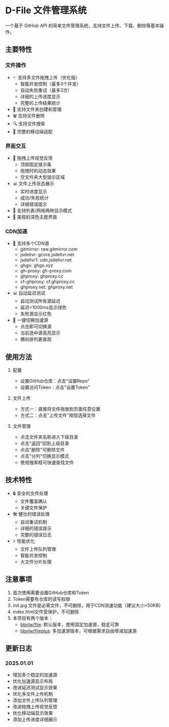 # D-File 文件管理系统

一个基于 GitHub API 的简单文件管理系统，支持文件上传、下载、删除等基本操作。

## 主要特性

### 文件操作

- ✨ 支持多文件拖拽上传（优化版）
  - 智能并发控制（最多3个并发）
  - 自动失败重试（最多3次）
  - 详细的上传进度显示
  - 完整的上传结果统计
- 📁 支持文件夹创建和管理
- 🗑️ 支持文件删除
- 🔍 支持文件搜索
- 📱 完整的移动端适配

### 界面交互

- 💫 拖拽上传视觉反馈
  - 顶部固定提示条
  - 拖拽时的动态效果
  - 空文件夹大型提示区域
- 📊 文件上传状态展示
  - 实时进度显示
  - 成功/失败统计
  - 详细错误提示
- 🎯 支持列表/网格两种显示模式
- 🌈 美观的深色主题界面

### CDN加速

- 🚀 支持多个CDN源
  - gitmirror: raw.gitmirror.com
  - jsdelivr: gcore.jsdelivr.net
  - jsdelivr1: cdn.jsdelivr.net
  - ghgo: ghgo.xyz
  - gh-proxy: gh-proxy.com
  - ghproxy: ghproxy.cc
  - cf-ghproxy: cf.ghproxy.cc
  - ghproxy.net: ghproxy.net
- 📊 自动延迟测试
  - 自动测试所有源延迟
  - 延迟<1000ms显示绿色
  - 失败源显示红色
- 🔄 一键切换加速源
  - 点击即可切换源
  - 当前选中源高亮显示
  - 横向排列更直观

## 使用方法

1. 配置
   - 设置GitHub仓库：点击"设置Repo"
   - 设置访问Token：点击"设置Token"

2. 文件上传
   - 方式一：直接将文件拖放到页面任意位置
   - 方式二：点击"上传文件"按钮选择文件

3. 文件管理
   - 点击文件夹名称进入下级目录
   - 点击"返回"回到上级目录
   - 点击"删除"可删除文件
   - 点击"分列"切换显示模式
   - 使用搜索框可快速查找文件

## 技术特性

- 🔒 安全的文件处理
  - 文件覆盖确认
  - 关键文件保护
- 🛠️ 健壮的错误处理
  - 自动重试机制
  - 详细的错误提示
  - 完整的错误日志
- ⚡ 性能优化
  - 文件上传队列管理
  - 智能并发控制
  - 大文件分片处理

## 注意事项

1. 首次使用需要设置GitHub仓库和Token
2. Token需要有仓库的读写权限
3. init.jpg 文件是必需文件，不可删除，用于CDN测速功能（建议大小<50KB）
4. index.html文件受保护，不可删除
5. 本项目有两个版本：
   - [bbylw/file](https://github.com/bbylw/file): 默认版本，使用固定加速源，稳定可靠
   - [bbylw/fileplus](https://github.com/bbylw/fileplus): 多加速源版本，可根据需求自由增减加速源

## 更新日志

### 2025.01.01

- 增加多个稳定的加速源
- 优化加速源显示布局
- 改进延迟测试显示效果
- 优化多文件上传机制
- 添加文件上传队列管理
- 改进拖拽上传视觉反馈
- 优化移动端显示效果
- 添加上传进度详细展示
